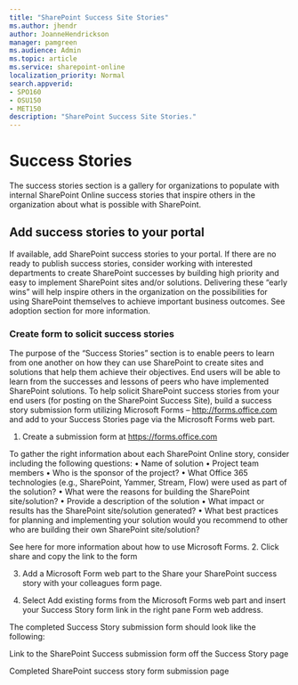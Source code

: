 ```yaml
---
title: "SharePoint Success Site Stories"
ms.author: jhendr
author: JoanneHendrickson
manager: pamgreen
ms.audience: Admin
ms.topic: article
ms.service: sharepoint-online
localization_priority: Normal
search.appverid:
- SPO160
- OSU150
- MET150
description: "SharePoint Success Site Stories."
---
```

# Success Stories

The success stories section is a gallery for organizations to populate with internal SharePoint Online success stories that inspire others in the organization about what is possible with SharePoint. 
 
## Add success stories to your portal 

If available, add SharePoint success stories to your portal. If there are no ready to publish success stories, consider working with interested departments to create SharePoint successes by building high priority and easy to implement SharePoint sites and/or solutions. Delivering these “early wins” will help inspire others in the organization on the possibilities for using SharePoint themselves to achieve important business outcomes. See adoption section for more information.

### Create form to solicit success stories 

The purpose of the “Success Stories” section is to enable peers to learn from one another on how they can use SharePoint to create sites and solutions that help them achieve their objectives. End users will be able to learn from the successes and lessons of peers who have implemented SharePoint solutions. To help solicit SharePoint success stories from your end users (for posting on the SharePoint Success Site), build a success story submission form utilizing Microsoft Forms – http://forms.office.com and add to your Success Stories page via the Microsoft Forms web part.

1.	Create a submission form at https://forms.office.com
 
To gather the right information about each SharePoint Online story, consider including the following questions:
•	Name of solution 
•	Project team members 
•	Who is the sponsor of the project? 
•	What Office 365 technologies (e.g., SharePoint, Yammer, Stream, Flow) were used as part of the solution? 
•	What were the reasons for building the SharePoint site/solution? 
•	Provide a description of the solution 
•	What impact or results has the SharePoint site/solution generated? 
•	What best practices for planning and implementing your solution would you recommend to other who are building their own SharePoint site/solution? 
 
See here for more information about how to use Microsoft Forms. 
2.	Click share and copy the link to the form

 
3.	Add a Microsoft Form web part to the Share your SharePoint success story with your colleagues form page. 
 
4. Select Add existing forms from the Microsoft Forms web part and insert your Success Story form link in the right pane Form web address.
 
The completed Success Story submission form should look like the following:
 
Link to the SharePoint Success submission form off the Success Story page

 
Completed SharePoint success story form submission page
